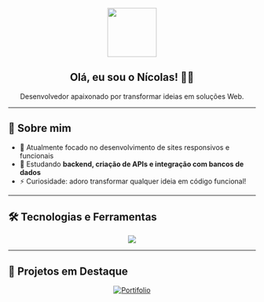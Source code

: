 <p align="center">
  <img src="https://media.giphy.com/media/hvRJCLFzcasrR4ia7z/giphy.gif" width="100"/>
</p>

<h2 align="center">Olá, eu sou o Nícolas! 👨‍💻</h2>
<p align="center">Desenvolvedor apaixonado por transformar ideias em soluções Web.</p>

---

## 🧠 Sobre mim

- 🔭 Atualmente focado no desenvolvimento de sites responsivos e funcionais  
- 🌱 Estudando **backend, criação de APIs e integração com bancos de dados**  
- ⚡ Curiosidade: adoro transformar qualquer ideia em código funcional!

---

## 🛠️ Tecnologias e Ferramentas

<p align="center">
  <img src="https://skillicons.dev/icons?i=js,nodejs,html,css,java,godot" />
</p>

---

## 🚀 Projetos em Destaque

<p align="center">
  <a href="https://github.com/NicoQuei/Portifolio">
    <img src="https://github-readme-stats.vercel.app/api/pin/?username=NicoQuei&repo=Portifolio&theme=github_dark&hide_border=true" alt="Portifolio" />
  </a>
  <a href="https://github.com/NicoQuei/BoxFit_Selector">
    <img src="https://github-readme-stats.vercel.app/api/pin/?username=NicoQuei&repo=BoxFit_Selector&theme=github_dar
